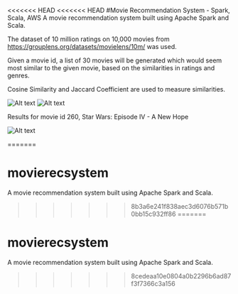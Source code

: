 <<<<<<< HEAD
<<<<<<< HEAD
#Movie Recommendation System - Spark, Scala, AWS
A movie recommendation system built using Apache Spark and Scala. 

The dataset of 10 million ratings on 10,000 movies from https://grouplens.org/datasets/movielens/10m/ was used. 

Given a movie id, a list of 30 movies will be generated which would seem most similar to the given movie, based on the similarities in ratings and genres.

Cosine Similarity and Jaccard Coefficient are used to measure similarities.

![Alt text](http://blesson.me/cosine.png)
![Alt text](http://blesson.me/jaccard.png)

Results for movie id 260, Star Wars: Episode IV - A New Hope

![Alt text](http://blesson.me/recs.png)


=======
# movierecsystem
A movie recommendation system built using Apache Spark and Scala. 
>>>>>>> 8b3a6e241f838aec3d6076b571b0bb15c932ff86
=======
# movierecsystem
A movie recommendation system built using Apache Spark and Scala. 
>>>>>>> 8cedeaa10e0804a0b2296b6ad87f3f7366c3a156
